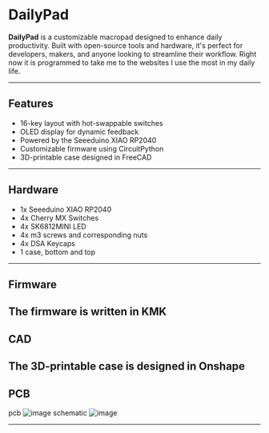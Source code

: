 # DailyPad

**DailyPad** is a customizable macropad designed to enhance daily productivity. Built with open-source tools and hardware, it's perfect for developers, makers, and anyone looking to streamline their workflow. Right now it is programmed to take me to the websites I use the most in my daily life.

---

## Features

* 16-key layout with hot-swappable switches
* OLED display for dynamic feedback
* Powered by the Seeeduino XIAO RP2040
* Customizable firmware using CircuitPython
* 3D-printable case designed in FreeCAD

---

## Hardware

* 1x Seeeduino XIAO RP2040
* 4x Cherry MX Switches
* 4x SK6812MINI LED
* 4x m3 screws and corresponding nuts
* 4x DSA Keycaps
* 1 case, bottom and top
  

---

## Firmware

The firmware is written in KMK
---

## CAD

The 3D-printable case is designed in Onshape
---

## PCB

pcb
![image](https://github.com/user-attachments/assets/33fc4abc-b5fa-4e6f-a768-14ba97383bbe)
schematic
![image](https://github.com/user-attachments/assets/7898c9bb-cb93-461d-9a6f-45d1f7f7b314)


---

